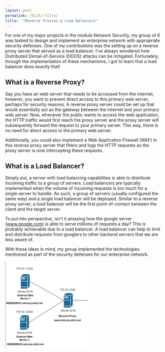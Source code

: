 ```yaml
---
layout: post
permalink: /ELI5/:title/
title:  "Reverse Proxies & Load Balancers"
---
```


For one of my major projects in the module Network Security, my group of 6 was tasked to design and implement an enterprise network with appropriate security defenses. One of my contributions was the setting up on a reverse proxy server that served as a load balancer. I've always wondered how Distributed Denial-of-Service (DDOS) attacks can be mitigated. Fortunately, through the implementation of these mechanisms, I got to learn that a load balancer does exactly that!

## What is a Reverse Proxy?
Say you have an web server that needs to be accessed from the internet, however, you want to prevent direct access to this primary web server, perhaps for security reasons. A reverse proxy server could be set up that would essentially act as the gateway between the internet and your primary web server. Now, whenever the public wants to access the web application, the HTTP traffic would first reach the proxy server and the proxy server will subsequently forward the request to your primary server. This way, there is no need for direct access to the primary web server.

Additionally, you could also implement a Web Application Firewall (WAF) in this reverse proxy server that filters and logs the HTTP requests as the proxy server is now intercepting these requests. 

## What is a Load Balancer?
Simply put, a server with load balancing capabilities is able to distribute incoming traffic to a group of servers. Load balancers are typically implemented when the volume of incoming requests is too much for a single server to handle. As such, a group of servers (usually configured the same way) and a single load balancer will be deployed. Similar to a reverse proxy server, a load balancer will be the first point-of-contact between the client and the target server.

To put into perspective, isn't it amazing how the google server (www.google.com) is able to serve millions of requests a day? This is probably achievable due to a load balancer. A load balancer can help to limit and distribute requests from googlers to other backend servers that we are less aware of. 


With these ideas in mind, my group implemented the technologies mentioned as part of the security defenses for our enterprise network. 
<br>

![](/screenshots/RPLB/2022-12-19_17-26.png)




